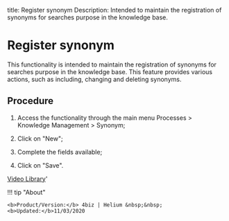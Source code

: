 title: Register synonym
Description: Intended to maintain the registration of synonyms for searches purpose in the knowledge base.
# Register synonym

This functionality is intended to maintain the registration of synonyms for searches purpose in the knowledge base.
This feature provides various actions, such as including, changing and deleting synonyms.

Procedure
-------------

1.  Access the functionality through the main menu Processes \> Knowledge
    Management \> Synonym;

2.  Click on "New";

3.  Complete the fields available;

4.  Click on "Save".


<i class='fa fa-youtube-play  fa-2x' style='color:#97ce17;vertical-align: middle;'> </i> [Video Library](https://www.youtube.com/playlist?list=PLB5qK2uzf2ROOaL7DsS86sLx4ilNgruEc)'

!!! tip "About"

    <b>Product/Version:</b> 4biz | Helium &nbsp;&nbsp;
    <b>Updated:</b>11/03/2020
